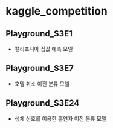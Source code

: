 # kaggle_competition


## Playground_S3E1
  - 캘리포니아 집값 예측 모델

## Playground_S3E7
  - 호텔 취소 이진 분류 모델 

## Playground_S3E24
  - 생체 신호를 이용한 흡연자 이진 분류 모델
